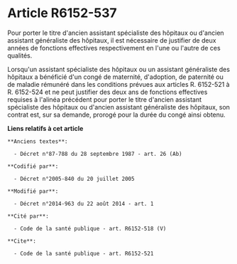# Article R6152-537

Pour porter le titre d'ancien assistant spécialiste des hôpitaux ou d'ancien assistant généraliste des hôpitaux, il est
nécessaire de justifier de deux années de fonctions effectives respectivement en l'une ou l'autre de ces qualités. 

Lorsqu'un assistant spécialiste des hôpitaux ou un assistant généraliste des hôpitaux a bénéficié d'un congé de maternité,
d'adoption, de paternité ou de maladie rémunéré dans les conditions prévues aux articles R. 6152-521 à R. 6152-524 et ne peut
justifier des deux ans de fonctions effectives requises à l'alinéa précédent pour porter le titre d'ancien assistant
spécialiste des hôpitaux ou d'ancien assistant généraliste des hôpitaux, son contrat est, sur sa demande, prorogé pour la
durée du congé ainsi obtenu.

**Liens relatifs à cet article**

	**Anciens textes**:

	  - Décret n°87-788 du 28 septembre 1987 - art. 26 (Ab)

	**Codifié par**:

	  - Décret n°2005-840 du 20 juillet 2005

	**Modifié par**:

	  - Décret n°2014-963 du 22 août 2014 - art. 1

	**Cité par**:

	  - Code de la santé publique - art. R6152-518 (V)

	**Cite**:

	  - Code de la santé publique - art. R6152-521
